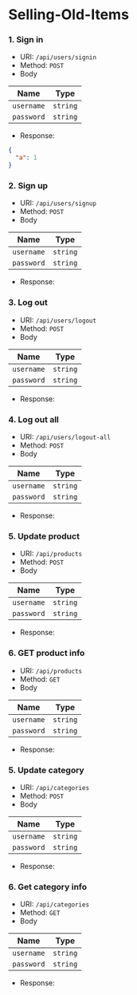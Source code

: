 # Selling-Old-Items

### 1. Sign in

- URI: `/api/users/signin`
- Method: `POST`
- Body

| Name       | Type     |
| ---------- | -------- |
| `username` | `string` |
| `password` | `string` |

- Response:

```json
{
  "a": 1
}
```

### 2. Sign up

- URI: `/api/users/signup`
- Method: `POST`
- Body

| Name       | Type     |
| ---------- | -------- |
| `username` | `string` |
| `password` | `string` |

- Response:

### 3. Log out

- URI: `/api/users/logout`
- Method: `POST`
- Body

| Name       | Type     |
| ---------- | -------- |
| `username` | `string` |
| `password` | `string` |

- Response:

### 4. Log out all

- URI: `/api/users/logout-all`
- Method: `POST`
- Body

| Name       | Type     |
| ---------- | -------- |
| `username` | `string` |
| `password` | `string` |

- Response:

### 5. Update product

- URI: `/api/products`
- Method: `POST`
- Body

| Name       | Type     |
| ---------- | -------- |
| `username` | `string` |
| `password` | `string` |

- Response:

### 6. GET product info

- URI: `/api/products`
- Method: `GET`
- Body

| Name       | Type     |
| ---------- | -------- |
| `username` | `string` |
| `password` | `string` |

- Response:

### 5. Update category

- URI: `/api/categories`
- Method: `POST`
- Body

| Name       | Type     |
| ---------- | -------- |
| `username` | `string` |
| `password` | `string` |

- Response:

### 6. Get category info

- URI: `/api/categories`
- Method: `GET`
- Body

| Name       | Type     |
| ---------- | -------- |
| `username` | `string` |
| `password` | `string` |

- Response:
